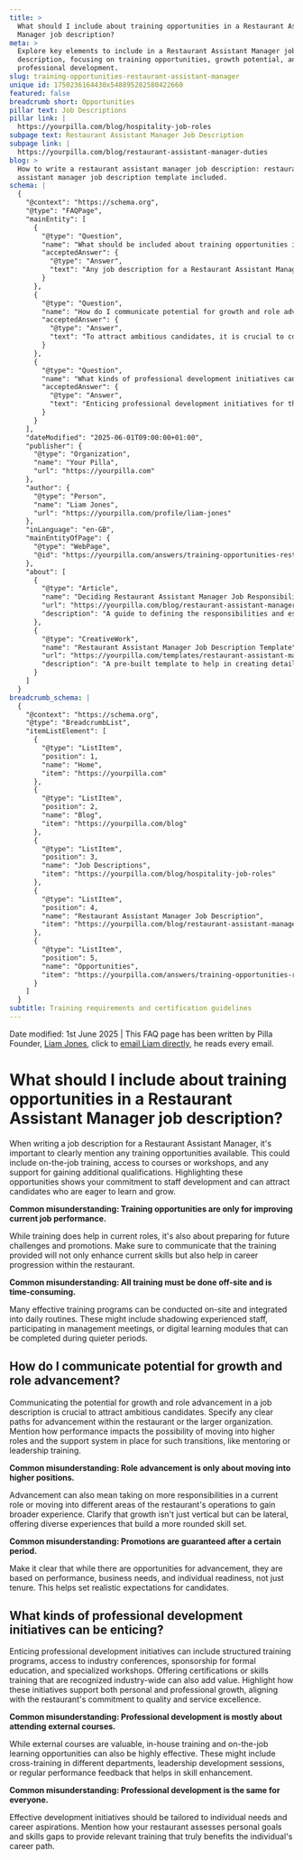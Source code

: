 ```yaml
---
title: >
  What should I include about training opportunities in a Restaurant Assistant
  Manager job description?
meta: >
  Explore key elements to include in a Restaurant Assistant Manager job
  description, focusing on training opportunities, growth potential, and
  professional development.
slug: training-opportunities-restaurant-assistant-manager
unique id: 1750236164430x548895282580422660
featured: false
breadcrumb short: Opportunities
pillar text: Job Descriptions
pillar link: |
  https://yourpilla.com/blog/hospitality-job-roles
subpage text: Restaurant Assistant Manager Job Description
subpage link: |
  https://yourpilla.com/blog/restaurant-assistant-manager-duties
blog: >
  How to write a restaurant assistant manager job description: restaurant
  assistant manager job description template included.
schema: |
  {
    "@context": "https://schema.org",
    "@type": "FAQPage",
    "mainEntity": [
      {
        "@type": "Question",
        "name": "What should be included about training opportunities in a Restaurant Assistant Manager job description?",
        "acceptedAnswer": {
          "@type": "Answer",
          "text": "Any job description for a Restaurant Assistant Manager should clearly outline available training opportunities. These might include on-site job training, access to external courses, and workshops that support professional growth and qualification attainment. Emphasise that these opportunities are designed not just for current role enhancement, but also for preparing for future career challenges and promotion opportunities."
        }
      },
      {
        "@type": "Question",
        "name": "How do I communicate potential for growth and role advancement in a Restaurant Assistant Manager job description?",
        "acceptedAnswer": {
          "@type": "Answer",
          "text": "To attract ambitious candidates, it is crucial to communicate clear pathways for career advancement within your restaurant or broader organisation. Highlight how performance and readiness can lead to higher roles, and mention support systems like mentoring or leadership training. Ensure the job description presents growth as both vertical and lateral, offering opportunities to gain diverse experiences."
        }
      },
      {
        "@type": "Question",
        "name": "What kinds of professional development initiatives can be enticing in the hospitality industry?",
        "acceptedAnswer": {
          "@type": "Answer",
          "text": "Enticing professional development initiatives for the hospitality industry can include structured training programs, access to industry conferences, formal education sponsorships, and industry-recognised certification opportunities. Highlight how these initiatives support both personal and professional growth, tying them back to your restaurant’s commitment to quality and service excellence. Ensure to convey that professional development offerings are adapted to individual career goals and skills requirements."
        }
      }
    ],
    "dateModified": "2025-06-01T09:00:00+01:00",
    "publisher": {
      "@type": "Organization",
      "name": "Your Pilla",
      "url": "https://yourpilla.com"
    },
    "author": {
      "@type": "Person",
      "name": "Liam Jones",
      "url": "https://yourpilla.com/profile/liam-jones"
    },
    "inLanguage": "en-GB",
    "mainEntityOfPage": {
      "@type": "WebPage",
      "@id": "https://yourpilla.com/answers/training-opportunities-restaurant-assistant-manager"
    },
    "about": [
      {
        "@type": "Article",
        "name": "Deciding Restaurant Assistant Manager Job Responsibilities and Skills",
        "url": "https://yourpilla.com/blog/restaurant-assistant-manager-duties",
        "description": "A guide to defining the responsibilities and essential skills required for a Restaurant Assistant Manager position."
      },
      {
        "@type": "CreativeWork",
        "name": "Restaurant Assistant Manager Job Description Template",
        "url": "https://yourpilla.com/templates/restaurant-assistant-manager-job-description",
        "description": "A pre-built template to help in creating detailed and effective job descriptions for the position of Restaurant Assistant Manager."
      }
    ]
  }
breadcrumb_schema: |
  {
    "@context": "https://schema.org",
    "@type": "BreadcrumbList",
    "itemListElement": [
      {
        "@type": "ListItem",
        "position": 1,
        "name": "Home",
        "item": "https://yourpilla.com"
      },
      {
        "@type": "ListItem",
        "position": 2,
        "name": "Blog",
        "item": "https://yourpilla.com/blog"
      },
      {
        "@type": "ListItem",
        "position": 3,
        "name": "Job Descriptions",
        "item": "https://yourpilla.com/blog/hospitality-job-roles"
      },
      {
        "@type": "ListItem",
        "position": 4,
        "name": "Restaurant Assistant Manager Job Description",
        "item": "https://yourpilla.com/blog/restaurant-assistant-manager-duties"
      },
      {
        "@type": "ListItem",
        "position": 5,
        "name": "Opportunities",
        "item": "https://yourpilla.com/answers/training-opportunities-restaurant-assistant-manager"
      }
    ]
  }
subtitle: Training requirements and certification guidelines
---
```


Date modified: 1st June 2025 | This FAQ page has been written by Pilla Founder, [Liam Jones](https://yourpilla.com/profile/liam-jones), click to [email Liam directly](https://mailto:liam@yourpilla.com), he reads every email.

# What should I include about training opportunities in a Restaurant Assistant Manager job description?

When writing a job description for a Restaurant Assistant Manager, it's important to clearly mention any training opportunities available. This could include on-the-job training, access to courses or workshops, and any support for gaining additional qualifications. Highlighting these opportunities shows your commitment to staff development and can attract candidates who are eager to learn and grow.

**Common misunderstanding: Training opportunities are only for improving current job performance.**

While training does help in current roles, it's also about preparing for future challenges and promotions. Make sure to communicate that the training provided will not only enhance current skills but also help in career progression within the restaurant.

**Common misunderstanding: All training must be done off-site and is time-consuming.**

Many effective training programs can be conducted on-site and integrated into daily routines. These might include shadowing experienced staff, participating in management meetings, or digital learning modules that can be completed during quieter periods.

## How do I communicate potential for growth and role advancement?

Communicating the potential for growth and role advancement in a job description is crucial to attract ambitious candidates. Specify any clear paths for advancement within the restaurant or the larger organization. Mention how performance impacts the possibility of moving into higher roles and the support system in place for such transitions, like mentoring or leadership training.

**Common misunderstanding: Role advancement is only about moving into higher positions.**

Advancement can also mean taking on more responsibilities in a current role or moving into different areas of the restaurant's operations to gain broader experience. Clarify that growth isn't just vertical but can be lateral, offering diverse experiences that build a more rounded skill set.

**Common misunderstanding: Promotions are guaranteed after a certain period.**

Make it clear that while there are opportunities for advancement, they are based on performance, business needs, and individual readiness, not just tenure. This helps set realistic expectations for candidates.

## What kinds of professional development initiatives can be enticing?

Enticing professional development initiatives can include structured training programs, access to industry conferences, sponsorship for formal education, and specialized workshops. Offering certifications or skills training that are recognized industry-wide can also add value. Highlight how these initiatives support both personal and professional growth, aligning with the restaurant's commitment to quality and service excellence.

**Common misunderstanding: Professional development is mostly about attending external courses.**

While external courses are valuable, in-house training and on-the-job learning opportunities can also be highly effective. These might include cross-training in different departments, leadership development sessions, or regular performance feedback that helps in skill enhancement.

**Common misunderstanding: Professional development is the same for everyone.**

Effective development initiatives should be tailored to individual needs and career aspirations. Mention how your restaurant assesses personal goals and skills gaps to provide relevant training that truly benefits the individual's career path.
